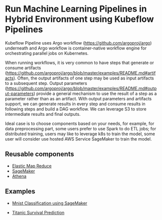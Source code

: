 # Run Machine Learning Pipelines in Hybrid Environment using Kubeflow Pipelines

Kubeflow Pipeline uses Argo workflow (https://github.com/argoproj/argo) underneath and Argo workflow is container-native workflow engine for orchestrating parallel jobs on Kubernetes.

When running workflows, it is very common to have steps that generate or consume artifacts (https://github.com/argoproj/argo/blob/master/examples/README.md#artifacts). Often, the output artifacts of one step may be used as input artifacts to a subsequent step. Output parameters (https://github.com/argoproj/argo/blob/master/examples/README.md#output-parameters) provide a general mechanism to use the result of a step as a parameter rather than as an artifact. With output parameters and artifacts support, we can generate results in every step and consume results in following steps and build a DAG workflow. We can leverage S3 to store intermediate results and final outputs.

Ideal case is to choose components based on your needs, for example, for data preprocessing part, some users prefer to use Spark to do ETL jobs; for distributed training, users may like to leverage k8s to train the model, some user will consider use hosted AWS Service SageMaker to train the model.

## Reusable components

- [Elastic Map Reduce](https://aws.amazon.com/emr/)
- [SageMaker](https://aws.amazon.com/sagemaker/)
- [Athena](https://aws.amazon.com/athena/)


## Examples
- [Mnist Classification using SageMaker](https://github.com/kubeflow/pipelines/blob/master/samples/aws-samples/mnist-kmeans-sagemaker/mnist-classification-pipeline.py)

- [Titanic Survival Prediction](https://github.com/kubeflow/pipelines/tree/master/samples/aws-samples/titanic-survival-prediction)
